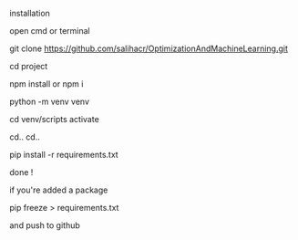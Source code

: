 installation

open cmd or terminal

git clone https://github.com/salihacr/OptimizationAndMachineLearning.git

cd project

npm install or npm i

python -m venv venv

cd venv/scripts
activate

cd..
cd..

pip install -r requirements.txt

done !

if you're added a package

pip freeze > requirements.txt

and push to github
